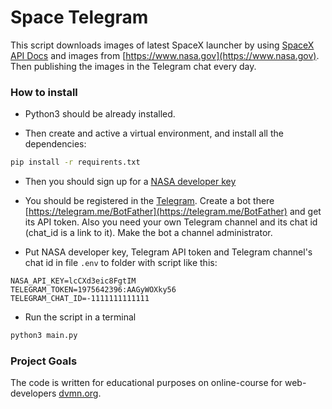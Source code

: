 # Space Telegram

This script downloads images of latest SpaceX launcher by using  [SpaceX API Docs](https://docs.spacexdata.com) and images from [https://www.nasa.gov](https://www.nasa.gov). Then publishing the images in the Telegram chat every day.

### How to install

* Python3 should be already installed.

* Then create and active a virtual environment, and install all the dependencies:

```bash
pip install -r requirents.txt
```

* Then you should sign up for a [NASA developer key](https://api.nasa.gov/#apod)

* You should be registered in the [Telegram](https://telegram.org). Create a bot there [https://telegram.me/BotFather](https://telegram.me/BotFather) and get its API token. Also you need your own Telegram channel and its chat id (chat_id is a link to it). Make the bot a channel administrator.

* Put NASA developer key, Telegram API token and  Telegram channel's chat id in file `.env` to folder with script like this:
```
NASA_API_KEY=lcCXd3eic8FgtIM
TELEGRAM_TOKEN=1975642396:AAGyWOXky56
TELEGRAM_CHAT_ID=-1111111111111
```

* Run the script in a terminal
```bash
python3 main.py
```

### Project Goals

The code is written for educational purposes on online-course for web-developers [dvmn.org](https://dvmn.org/).
